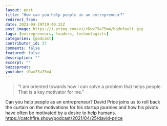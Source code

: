 ```yaml
---
layout: post
title: "How can you help people as an entrepreneur?"
redirect_from:
date: 2021-04-29T19:40:32Z
post_image: https://i.ytimg.com/vi/rDwx73a75m4/hqdefault.jpg
tags: [entrepreneurs, leaders, technologists]
categories: [podcast]
contributor_id: 37
comments: false
featured: false
description: ""
excerpt: ""
buzzsprout: 
youtube: rDwx73a75m4
---
```

<blockquote>
"I am oriented towards how I can solve a problem that helps people. That is a key motivator for me."
</blockquote>

Can you help people as an entrepreneur? David Price joins us to roll back the curtain on the motivations for his startup journies and how his pivots have often be motivated by a desire to help humans. https://catchfire.show/podcast/2021/04/25/david-price